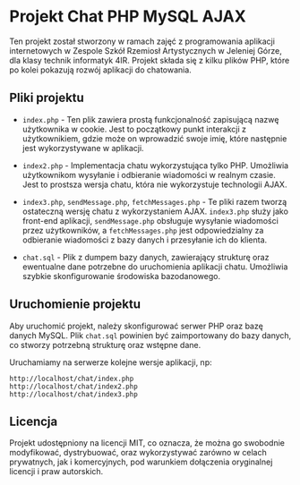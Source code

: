 # Projekt Chat PHP MySQL AJAX

Ten projekt został stworzony w ramach zajęć z programowania aplikacji internetowych w Zespole Szkół Rzemiosł Artystycznych w Jeleniej Górze, dla klasy technik informatyk 4IR. Projekt składa się z kilku plików PHP, które po kolei pokazują rozwój aplikacji do chatowania.

## Pliki projektu

- `index.php` - Ten plik zawiera prostą funkcjonalność zapisującą nazwę użytkownika w cookie. Jest to początkowy punkt interakcji z użytkownikiem, gdzie może on wprowadzić swoje imię, które następnie jest wykorzystywane w aplikacji.

- `index2.php` - Implementacja chatu wykorzystująca tylko PHP. Umożliwia użytkownikom wysyłanie i odbieranie wiadomości w realnym czasie. Jest to prostsza wersja chatu, która nie wykorzystuje technologii AJAX.

- `index3.php`, `sendMessage.php`, `fetchMessages.php` - Te pliki razem tworzą ostateczną wersję chatu z wykorzystaniem AJAX. `index3.php` służy jako front-end aplikacji, `sendMessage.php` obsługuje wysyłanie wiadomości przez użytkowników, a `fetchMessages.php` jest odpowiedzialny za odbieranie wiadomości z bazy danych i przesyłanie ich do klienta.

- `chat.sql` - Plik z dumpem bazy danych, zawierający strukturę oraz ewentualne dane potrzebne do uruchomienia aplikacji chatu. Umożliwia szybkie skonfigurowanie środowiska bazodanowego.

## Uruchomienie projektu

Aby uruchomić projekt, należy skonfigurować serwer PHP oraz bazę danych MySQL. Plik `chat.sql` powinien być zaimportowany do bazy danych, co stworzy potrzebną strukturę oraz wstępne dane.

Uruchamiamy na serwerze kolejne wersje aplikacji, np:

```
http://localhost/chat/index.php
http://localhost/chat/index2.php
http://localhost/chat/index3.php
```

## Licencja

Projekt udostępniony na licencji MIT, co oznacza, że można go swobodnie modyfikować, dystrybuować, oraz wykorzystywać zarówno w celach prywatnych, jak i komercyjnych, pod warunkiem dołączenia oryginalnej licencji i praw autorskich.
